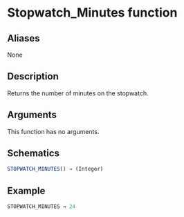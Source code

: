 # Stopwatch_Minutes function

## Aliases

None

## Description

Returns the number of minutes on the stopwatch.

## Arguments

This function has no arguments.

## Schematics

```js
STOPWATCH_MINUTES() → (Integer)
```

## Example

```js
STOPWATCH_MINUTES → 24
```
